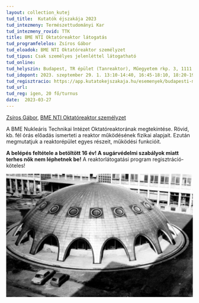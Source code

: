 ```yaml
---
layout: collection_kutej
tud_title:  Kutatók éjszakája 2023
tud_intezmeny: Természettudományi Kar
tud_intezmeny_rovid: TTK
title: BME NTI Oktatóreaktor látogatás
tud_programfelelos: Zsíros Gábor
tud_eloadok: BME NTI Oktatóreaktor személyzet
tud_tipus: Csak személyes jelenléttel látogatható
tud_online: 
tud_helyszin: Budapest, TR épület (Tanreaktor), Műegyetem rkp. 3, 1111
tud_idopont: 2023. szeptember 29. 1. 13:10-14:40, 16:45-18:10, 18:20-19:50, 20:00-21:30
tud_regisztracio: https://app.kutatokejszakaja.hu/esemenyek/budapesti-muszaki-es-gazdasagtudomanyi-egyetem/bme-nti-oktatoreaktor-latogatas-1
tud_url: 
tud_reg: igen, 20 fő/turnus
date:  2023-03-27
---
```


[Zsíros Gábor](http://www.reak.bme.hu/munkatars/oktatok/zsiros-gabor.html), [BME NTI Oktatóreaktor személyzet](http://www.reak.bme.hu/oktatoreaktor/reaktorlatogatas.html)

A BME Nukleáris Technikai Intézet Oktatóreaktorának megtekintése. Rövid, kb. fél órás előadás ismerteti a reaktor működésének fizikai alapjait. Ezután megmutatjuk a reaktorépület egyes részeit, működési funkcióit.

**A belépés feltétele a betöltött 16 év! A sugárvédelmi szabályok miatt terhes nők nem léphetnek be!** A reaktorlátogatási program regisztráció-köteles!

![BME NTI Oktatóreaktor látogatás](images/bme-nti-oktatoreaktor-latogatas.jpg)
